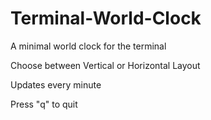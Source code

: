 # Terminal-World-Clock

A minimal world clock for the terminal

Choose between Vertical or Horizontal Layout

Updates every minute

Press "q" to quit
